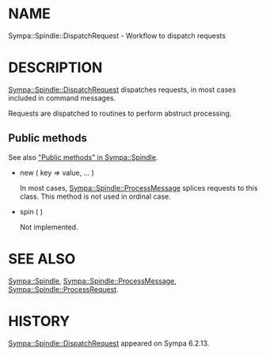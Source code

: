 # NAME

Sympa::Spindle::DispatchRequest -
Workflow to dispatch requests

# DESCRIPTION

[Sympa::Spindle::DispatchRequest](./Sympa-Spindle-DispatchRequest.3.md) dispatches requests, in most cases
included in command messages.

Requests are dispatched to routines to perform abstruct processing.

## Public methods

See also ["Public methods" in Sympa::Spindle](./Sympa-Spindle.3.md#public-methods).

- new ( key => value, ... )

    In most cases, [Sympa::Spindle::ProcessMessage](./Sympa-Spindle-ProcessMessage.3.md)
    splices requests to this class.  This method is not used in ordinal case.

- spin ( )

    Not implemented.

# SEE ALSO

[Sympa::Spindle](./Sympa-Spindle.3.md), [Sympa::Spindle::ProcessMessage](./Sympa-Spindle-ProcessMessage.3.md),
[Sympa::Spindle::ProcessRequest](./Sympa-Spindle-ProcessRequest.3.md).

# HISTORY

[Sympa::Spindle::DispatchRequest](./Sympa-Spindle-DispatchRequest.3.md) appeared on Sympa 6.2.13.
